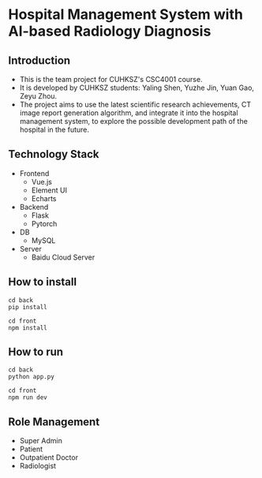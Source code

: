 # Hospital Management System with AI-based Radiology Diagnosis

## Introduction
- This is the team project for CUHKSZ's CSC4001 course.
- It is developed by CUHKSZ students: Yaling Shen, Yuzhe Jin, Yuan Gao, Zeyu Zhou.
- The project aims to use the latest scientific research achievements, CT image report generation algorithm, and integrate it into the hospital management system, to explore the possible development path of the hospital in the future.

## Technology Stack
- Frontend
   - Vue.js
   - Element UI
   - Echarts
- Backend
   - Flask
   - Pytorch
- DB
   - MySQL
- Server
   - Baidu Cloud Server

## How to install
```
cd back
pip install

cd front
npm install
```

## How to run
```
cd back
python app.py

cd front
npm run dev
```
## Role Management
- Super Admin
- Patient
- Outpatient Doctor
- Radiologist